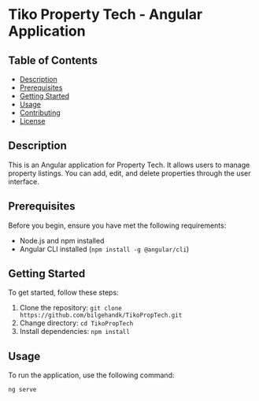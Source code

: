 # Tiko Property Tech - Angular Application

## Table of Contents
- [Description](#description)
- [Prerequisites](#prerequisites)
- [Getting Started](#getting-started)
- [Usage](#usage)
- [Contributing](#contributing)
- [License](#license)

## Description
This is an Angular application for Property Tech. It allows users to manage property listings. You can add, edit, and delete properties through the user interface.

## Prerequisites
Before you begin, ensure you have met the following requirements:
- Node.js and npm installed
- Angular CLI installed (`npm install -g @angular/cli`)

## Getting Started
To get started, follow these steps:
1. Clone the repository: `git clone https://github.com/bilgehandk/TikoPropTech.git`
2. Change directory: `cd TikoPropTech`
3. Install dependencies: `npm install`

## Usage
To run the application, use the following command:
```bash
ng serve
